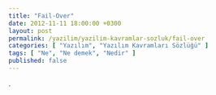 ```yaml
---
title: "Fail-Over"
date: 2012-11-11 18:00:00 +0300
layout: post
permalink: /yazilim/yazilim-kavramlar-sozluk/fail-over
categories: [ "Yazılım", "Yazılım Kavramları Sözlüğü" ]
tags: [ "Ne", "Ne demek", "Nedir" ]
published: false
---
```


.
